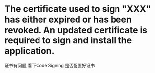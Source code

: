 # The certificate used to sign "XXX" has either expired or has been revoked. An updated certificate is required to sign and install the application.

证书有问题,看下Code Signing 是否配置好证书


